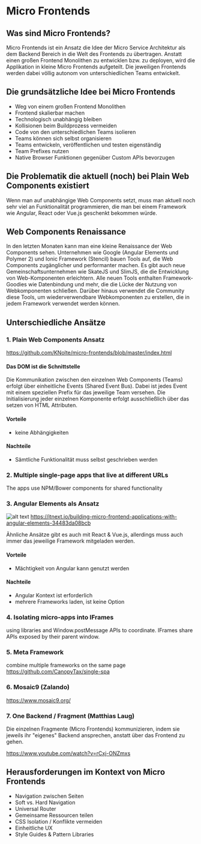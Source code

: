 # Micro Frontends

## Was sind Micro Frontends?

Micro Frontends ist ein Ansatz die Idee der Micro Service Architektur als dem Backend Bereich in die Welt des Frontends zu übertragen. Anstatt einen großen Frontend Monolithen zu entwicklen bzw. zu deployen, wird die Applikation in kleine Micro Frontends aufgeteilt. Die jeweiligen Frontends werden dabei völlig autonom von unterschiedlichen Teams entwickelt.

## Die grundsätzliche Idee bei Micro Frontends

* Weg von einem großen Frontend Monolithen
* Frontend skalierbar machen
* Technologisch unabhängig bleiben
* Kollisionen beim Buildprozess vermeiden
* Code von den unterschiedlichen Teams isolieren
* Teams können sich selbst organisieren
* Teams entwickeln, veröffentlichen und testen eigenständig
* Team Prefixes nutzen
* Native Browser Funktionen gegenüber Custom APIs bevorzugen

## Die Problematik die aktuell (noch) bei Plain Web Components existiert

Wenn man auf unabhängige Web Components setzt, muss man aktuell noch sehr viel an Funktionalität programmieren, die man bei einem Framework wie Angular, React oder Vue.js geschenkt bekommen würde.

## Web Components Renaissance
In den letzten Monaten kann man eine kleine Renaissance der Web Components sehen. Unternehmen wie Google (Angular Elements und Polymer 2) und Ionic Framework (Stencil) bauen Tools auf, die Web Components zugänglicher und performanter machen. Es gibt auch neue Gemeinschaftsunternehmen wie SkateJS und SlimJS, die die Entwicklung von Web-Komponenten erleichtern. Alle neuen Tools enthalten Framework-Goodies wie Datenbindung und mehr, die die Lücke der Nutzung von Webkomponenten schließen. Darüber hinaus verwendet die Community diese Tools, um wiederverwendbare Webkomponenten zu erstellen, die in jedem Framework verwendet werden können.

## Unterschiedliche Ansätze

### 1. Plain Web Components Ansatz
https://github.com/KNolte/micro-frontends/blob/master/index.html

#### Das DOM ist die Schnittstelle
Die Kommunikation zwischen den einzelnen Web Components (Teams) erfolgt über einheitliche Events (Shared Event Bus). Dabei ist jedes Event mit einem speziellen Prefix für das jeweilige Team versehen. Die Initialisierung jeder einzelnen Komponente erfolgt ausschließlich über das setzen von HTML Attributen.

#### Vorteile
* keine Abhängigkeiten

#### Nachteile
* Sämtliche Funktionalität muss selbst geschrieben werden

### 2. Multiple single-page apps that live at different URLs
The apps use NPM/Bower components for shared functionality

### 3. Angular Elements als Ansatz
![alt text](https://cdn-images-1.medium.com/max/2000/1*x-BikaKLnRBWop9T-6gJmA.png)
https://itnext.io/building-micro-frontend-applications-with-angular-elements-34483da08bcb

Ähnliche Ansätze gibt es auch mit React & Vue.js, allerdings muss auch immer das jeweilige Framework mitgeladen werden.

#### Vorteile
* Mächtigkeit von Angular kann genutzt werden

#### Nachteile
* Angular Kontext ist erforderlich
* mehrere Frameworks laden, ist keine Option

### 4. Isolating micro-apps into IFrames
using libraries and Window.postMessage APIs to coordinate. IFrames share APIs exposed by their parent window.

### 5. Meta Framework
combine multiple frameworks on the same page 
https://github.com/CanopyTax/single-spa

### 6. Mosaic9 (Zalando)
https://www.mosaic9.org/

### 7. One Backend / Fragment (Matthias Laug)
Die einzelnen Fragmente (Micro Frontends) kommunizieren, indem sie jeweils ihr "eigenes" Backend ansprechen, anstatt über das Frontend zu gehen.

https://www.youtube.com/watch?v=rCxj-ONZmxs

## Herausforderungen im Kontext von Micro Frontends

* Navigation zwischen Seiten
* Soft vs. Hard Navigation
* Universal Router
* Gemeinsame Ressourcen teilen
* CSS Isolation / Konflikte vermeiden
* Einheitliche UX
* Style Guides & Pattern Libraries
